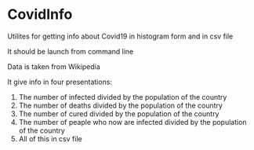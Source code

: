 # CovidInfo
Utilites for getting info about Covid19 in histogram form and in csv file

It should be launch from command line

Data is taken from Wikipedia

It give info in four presentations:
1. The number of infected divided by the population of the country
2. The number of deaths divided by the population of the country
3. The number of cured divided by the population of the country
4. The number of peaple who now are infected divided by the population of the country
5. All of this in csv file
